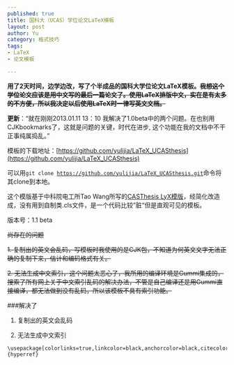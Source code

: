 ```yaml
--- 
published: true
title: 国科大（UCAS）学位论文LaTeX模板
layout: post
author: Yu
category: 格式技巧
tags: 
- LaTeX
- 论文模板

---
```

**用了2天时间，边学边改，写了个半成品的国科大学位论文LaTeX模板。<del>我想这个学位论文应该是用中文写的最后一篇论文了。使用LaTeX排版中文，实在是有太多的不方便，所以我决定以后使用LaTeX时一律写英文文档。</del>**

**更新**：<q>就在刚刚2013.01.11 13：10 我解决了1.0beta中的两个问题。在也别用CJKbookmarks了，这就是问题的关键，时代在进步, 这个功能在我的文档中不干正事纯属捣乱。</q>

模板的下载地址：[https://github.com/yulijia/LaTeX_UCASthesis](https://github.com/yulijia/LaTeX_UCASthesis)

可以用<code>git clone https://github.com/yulijia/LaTeX_UCASthesis.git</code>命令将其clone到本地。

这个模版基于中科院电工所Tao Wang所写的[CASThesis LyX模版](http://code.google.com/p/cas-lyx-template/)，经简化改造成，没有用到自制类.cls文件，是一个代码比较”脏“但是直观可见的模板。

版本号：1.1 beta


<del>尚存在的问题</del>

<del>1. 复制出的英文会乱码，写模板时我使用的是CJK包，不知道为何英文文字无法正确的复制下来，估计和编码格式有关。</del>

<del>2. 无法生成中文索引，这个问题太恶心了，我所用的编译环境是Gummi集成的，搜索了所有网上关于中文索引乱码的解决办法，不管是自己编译还是用Gummi直接编译，都无法做到没有乱码，所以该模板不具有索引功能。</del>

###解决了

1. 复制出的英文会乱码

2. 无法生成中文索引 
<pre><code>\usepackage[colorlinks=true,linkcolor=black,anchorcolor=black,citecolor=black,unicode]{hyperref}</code></pre>


